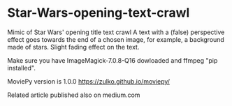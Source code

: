# Star-Wars-opening-text-crawl
Mimic of Star Wars' opening title text crawl
A text with a (false) perspective effect goes towards the end of a chosen image, 
for example, a background made of stars. Slight fading effect on the text.

Make sure you have ImageMagick-7.0.8-Q16 dowloaded and ffmpeg "pip installed".

MoviePy version is 1.0.0 https://zulko.github.io/moviepy/

Related article published also on medium.com
